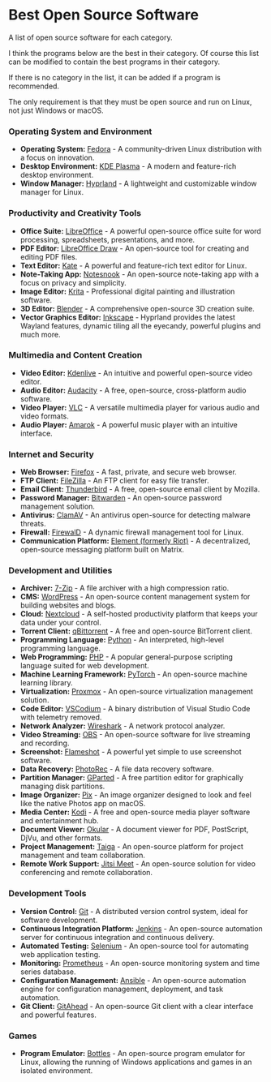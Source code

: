 # Best Open Source Software

A list of open source software for each category.

I think the programs below are the best in their category. Of course this list can be modified to contain the best programs in their category.

If there is no category in the list, it can be added if a program is recommended.

The only requirement is that they must be open source and run on Linux, not just Windows or macOS.

### Operating System and Environment
- **Operating System:** [Fedora](https://fedoraproject.org/) - A community-driven Linux distribution with a focus on innovation.
- **Desktop Environment:** [KDE Plasma](https://kde.org/plasma-desktop) - A modern and feature-rich desktop environment.
- **Window Manager:** [Hyprland](https://hyprland.org/) - A lightweight and customizable window manager for Linux.

### Productivity and Creativity Tools
- **Office Suite:** [LibreOffice](https://www.libreoffice.org/) - A powerful open-source office suite for word processing, spreadsheets, presentations, and more.
- **PDF Editor:** [LibreOffice Draw](https://www.libreoffice.org/discover/draw/) - An open-source tool for creating and editing PDF files.
- **Text Editor:** [Kate](https://kate-editor.org/) - A powerful and feature-rich text editor for Linux.
- **Note-Taking App:** [Notesnook](https://notesnook.com/) - An open-source note-taking app with a focus on privacy and simplicity.
- **Image Editor:** [Krita](https://krita.org/) - Professional digital painting and illustration software.
- **3D Editor:** [Blender](https://www.blender.org/) - A comprehensive open-source 3D creation suite.
- **Vector Graphics Editor:** [Inkscape](https://inkscape.org/) - Hyprland provides the latest Wayland features, dynamic tiling all the eyecandy, powerful plugins and much more.

### Multimedia and Content Creation
- **Video Editor:** [Kdenlive](https://kdenlive.org/) - An intuitive and powerful open-source video editor.
- **Audio Editor:** [Audacity](https://www.audacityteam.org/) - A free, open-source, cross-platform audio software.
- **Video Player:** [VLC](https://www.videolan.org/vlc/) - A versatile multimedia player for various audio and video formats.
- **Audio Player:** [Amarok](https://amarok.kde.org/) - A powerful music player with an intuitive interface.

### Internet and Security
- **Web Browser:** [Firefox](https://www.mozilla.org/en-US/firefox/new/) - A fast, private, and secure web browser.
- **FTP Client:** [FileZilla](https://filezilla-project.org/) - An FTP client for easy file transfer.
- **Email Client:** [Thunderbird](https://www.thunderbird.net/) - A free, open-source email client by Mozilla.
- **Password Manager:** [Bitwarden](https://bitwarden.com/) - An open-source password management solution.
- **Antivirus:** [ClamAV](https://www.clamav.net/) - An antivirus open-source for detecting malware threats.
- **Firewall:** [FirewalD](https://firewalld.org/) - A dynamic firewall management tool for Linux.
- **Communication Platform:** [Element (formerly Riot)](https://element.io/) - A decentralized, open-source messaging platform built on Matrix.

### Development and Utilities
- **Archiver:** [7-Zip](https://www.7-zip.org/) - A file archiver with a high compression ratio.
- **CMS:** [WordPress](https://wordpress.org/) - An open-source content management system for building websites and blogs.
- **Cloud:** [Nextcloud](https://nextcloud.com/) - A self-hosted productivity platform that keeps your data under your control.
- **Torrent Client:** [qBittorrent](https://www.qbittorrent.org/) - A free and open-source BitTorrent client.
- **Programming Language:** [Python](https://www.python.org/) - An interpreted, high-level programming language.
- **Web Programming:** [PHP](https://www.php.net/) - A popular general-purpose scripting language suited for web development.
- **Machine Learning Framework:** [PyTorch](https://pytorch.org/) - An open-source machine learning library.
- **Virtualization:** [Proxmox](https://proxmox.com/en/) - An open-source virtualization management solution.
- **Code Editor:** [VSCodium](https://vscodium.com/) - A binary distribution of Visual Studio Code with telemetry removed.
- **Network Analyzer:** [Wireshark](https://www.wireshark.org/) - A network protocol analyzer.
- **Video Streaming:** [OBS](https://obsproject.com/) - An open-source software for live streaming and recording.
- **Screenshot:** [Flameshot](https://flameshot.org/) - A powerful yet simple to use screenshot software.
- **Data Recovery:** [PhotoRec](https://www.cgsecurity.org/wiki/PhotoRec) - A file data recovery software.
- **Partition Manager:** [GParted](https://gparted.org/) - A free partition editor for graphically managing disk partitions.
- **Image Organizer:** [Pix](https://github.com/linuxmint/pix) - An image organizer designed to look and feel like the native Photos app on macOS.
- **Media Center:** [Kodi](https://kodi.tv/) - A free and open-source media player software and entertainment hub.
- **Document Viewer:** [Okular](https://okular.kde.org/) - A document viewer for PDF, PostScript, DjVu, and other formats.
- **Project Management:** [Taiga](https://taiga.io/) - An open-source platform for project management and team collaboration.
- **Remote Work Support:** [Jitsi Meet](https://jitsi.org/jitsi-meet/) - An open-source solution for video conferencing and remote collaboration.

### Development Tools
- **Version Control:** [Git](https://git-scm.com/) - A distributed version control system, ideal for software development.
- **Continuous Integration Platform:** [Jenkins](https://www.jenkins.io/) - An open-source automation server for continuous integration and continuous delivery.
- **Automated Testing:** [Selenium](https://www.selenium.dev/) - An open-source tool for automating web application testing.
- **Monitoring:** [Prometheus](https://prometheus.io/) - An open-source monitoring system and time series database.
- **Configuration Management:** [Ansible](https://www.ansible.com/) - An open-source automation engine for configuration management, deployment, and task automation.
- **Git Client:** [GitAhead](https://gitahead.github.io/gitahead.com/) - An open-source Git client with a clear interface and powerful features.
  
### Games
- **Program Emulator:** [Bottles](https://usebottles.com/) - An open-source program emulator for Linux, allowing the running of Windows applications and games in an isolated environment.
